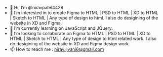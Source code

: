 - 👋 Hi, I’m @niravpatel4428
- 👀 I’m interested in to create Figma to HTML | PSD to HTML | XD to HTML | Sketch to HTML | Any type of design to html. I also do desigining of the website in XD and Figma.
- 🌱 I’m currently learning on JavaScript and JQuery.
- 💞️ I’m looking to collaborate on Figma to HTML | PSD to HTML | XD to HTML | Sketch to HTML | Any type of design to html related work. I also do desigining of the website in XD and Figma design work.
- 📫 How to reach me : nirav.jivani6@gmail.com

<!---
niravpatel4428/niravpatel4428 is a ✨ special ✨ repository because its `README.md` (this file) appears on your GitHub profile.
You can click the Preview link to take a look at your changes.
--->
